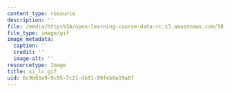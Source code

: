 ```yaml
---
content_type: resource
description: ''
file: /media/https%3A/open-learning-course-data-rc.s3.amazonaws.com/18-013a-calculus-with-applications-spring-2005/6c9b03a99c957c21db9189feb6e19a8f_xi_lc.gif
file_type: image/gif
image_metadata:
  caption: ''
  credit: ''
  image-alt: ''
resourcetype: Image
title: xi_lc.gif
uid: 6c9b03a9-9c95-7c21-db91-89feb6e19a8f
---
```

